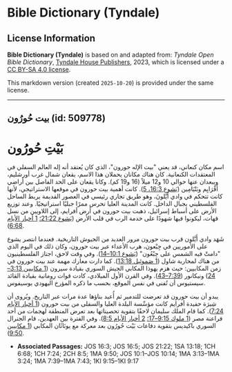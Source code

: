 # Bible Dictionary (Tyndale)

## License Information

**Bible Dictionary (Tyndale)** is based on and adapted from: _Tyndale Open Bible Dictionary_, [Tyndale House Publishers](https://tyndaleopenresources.com/), 2023, which is licensed under a [CC BY-SA 4.0 license](https://creativecommons.org/licenses/by-sa/4.0/legalcode.en).

This markdown version (created `2025-10-20`) is provided under the same license.



--------------------------------

## بيت حُورُون (id: 509778)

بَيْتِ حُورُون
==============

اسم مكان كنعاني، قد يعني "بيت الإله حورون"، الذي كان يُعتقد أنه إله العالم السفلي في المعتقدات الكنعانية. كان هناك مكانان يحملان هذا الاسم، يقعان شمال غرب أورشليم، ويبعدان عنها حوالي 10 و12 ميلاً (16 و19 كم). وكانا يقعان على الحد الفاصل بين أراضي أَفْرَايِم وبَنْيَامِين ([يَشوع 16:3، 5](https://ref.ly/Josh16:3,Josh16:5)). كانت أهمية بيت حورون في موقعها الاستراتيجي، لأنها كانت تتحكم في وادي أَيَّلونَ، وهو طريق تجاري رئيسي في العصور القديمة يربط الساحل الفلسطيني بجبال الداخل. كانت المدينة العليا تحرس ممرًا جبليًا استراتيجيًا. وعند توزيع الأرض على أسباط إسرائيل، ذهبت بيت حورون في أرض أفرايم، إلى اللاويين من نسل قهات، ليكونوا فيها شهودًا على خدمة الرب في قلب الأرض ([يَشوع 21:22؛](https://ref.ly/Josh21:22) [1 أخبار الأيام 6:68](https://ref.ly/1Chr6:68)).

شَهَد وادي أَيَّلون قرب بيت حورون مرور العديد من الجيوش التاريخية. فعندما انتصر يشوع على الأموريين في جِبْعون، هرب الأعداء عبر بيت حورون، وكان ذلك في اليوم الذي "دامتْ فيه الشمس على جِبْعُون" ([يَشوع 10:1–14](https://ref.ly/Josh10:1-Josh10:14)). وفي وقت لاحق، اجتاز الفلسطينيون من هناك لمحاربة شاول ([1 صَموئِيل 13:18](https://ref.ly/1Sam13:18)). كما دارت معارك مهمة عند بيت حورون في زمن المكابيين: حيث هزم يهوذا المكابي الجيش السوري بقيادة سيرون ([1 مكابيين 3:13–24](https://ref.ly/1Macc3:13-1Macc3:24)) ونيكانور ([7:39–43](https://ref.ly/1Macc7:39-1Macc7:43)). وفي القرن الأول الميلادي، كادت قوات رومانية بقيادة القائد سيستيوس أن تُفنى في نفس الموقع، بحسب ما ذكره المؤرخ اليهودي يوسيفوس. 

يبدو أن بيت حورون قد تعرضت للتدمير ثم أُعيد بناؤها عدة مرات عبر التاريخ. ويُروى أن شِيرَة حفيدة أفرايم كانت مؤسِّسة البلدة العليا والسفلى من بيت حورون ([1 أخبار الأيام 7:24](https://ref.ly/1Chr7:24)). كما قام الملك سليمان لاحقًا بتقوية تحصيناتها بعد تعرض المنطقة لهجمات من أحد فراعنة مصر ([1 ملوك 9:15–17؛](https://ref.ly/1Kgs9:15-1Kgs9:17) [2 أخبار الأيام 8:5](https://ref.ly/2Chr8:5)). وفي الفترة بين العهدين، قام الجنرال السوري باكيديس بتقوية دفاعات بَيْت حُورُون بعد معركة مع يونَاثَان المكابي ([1 مكابيين 9:50](https://ref.ly/1Macc9:50)).

* **Associated Passages:** JOS 16:3; JOS 16:5; JOS 21:22; 1SA 13:18; 1CH 6:68; 1CH 7:24; 2CH 8:5; 1MA 9:50; JOS 10:1–JOS 10:14; 1MA 3:13–1MA 3:24; 1MA 7:39–1MA 7:43; 1KI 9:15–1KI 9:17

